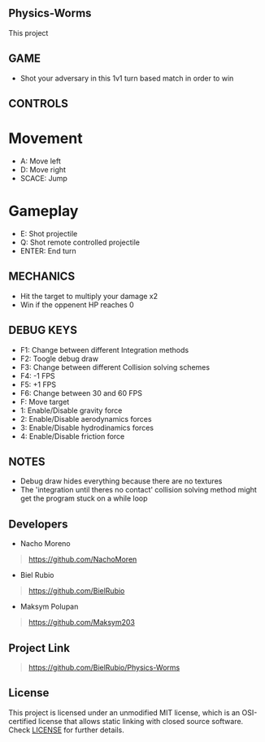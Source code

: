 ## Physics-Worms
This project 

## GAME
- Shot your adversary in this 1v1 turn based match in order to win

## CONTROLS
# Movement
- A: Move left
- D: Move right
- SCACE: Jump

# Gameplay
- E: Shot projectile
- Q: Shot remote controlled projectile
- ENTER: End turn

## MECHANICS
- Hit the target to multiply your damage x2
- Win if the oppenent HP reaches 0

## DEBUG KEYS
- F1: Change between different Integration methods
- F2: Toogle debug draw
- F3: Change between different Collision solving schemes
- F4: -1 FPS
- F5: +1 FPS
- F6: Change between 30 and 60 FPS
- F: Move target
- 1: Enable/Disable gravity force
- 2: Enable/Disable aerodynamics forces
- 3: Enable/Disable hydrodinamics forces
- 4: Enable/Disable friction force

## NOTES
- Debug draw hides everything because there are no textures
- The 'integration until theres no contact' collision solving method might get the program stuck on a while loop

## Developers
- Nacho Moreno 
> https://github.com/NachoMoren
- Biel Rubio
> https://github.com/BielRubio
- Maksym Polupan 
> https://github.com/Maksym203

## Project Link
> https://github.com/BielRubio/Physics-Worms

## License
This project is licensed under an unmodified MIT license, which is an OSI-certified license that allows static linking with closed source software. Check [LICENSE](https://github.com/BielRubio/Physics-Pinball/blob/main/LICENSE) for further details.
